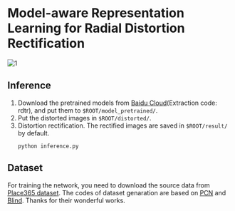 # Model-aware Representation Learning for Radial Distortion Rectification

![1](https://user-images.githubusercontent.com/93323070/197723600-bf6a78d9-e17b-48f7-9a5d-2a0c136dd551.png)

## Inference 
1. Download the pretrained models from [Baidu Cloud](https://pan.baidu.com/s/1aN-qBV2i38Wv61aLH1BmzQ?pwd=rdtr)(Extraction code: rdtr), and put them to `$ROOT/model_pretrained/`.
2. Put the distorted images in `$ROOT/distorted/`.
3. Distortion rectification. The rectified images are saved in `$ROOT/result/` by default.
    ```
    python inference.py
    ```

## Dataset
For training the network, you need to download the source data from [Place365 dataset](http://places2.csail.mit.edu/download.html).
The codes of dataset genaration are based on [PCN](https://github.com/uof1745-cmd/PCN) and [Blind](https://github.com/xiaoyu258/GeoProj). Thanks for their wonderful works.

